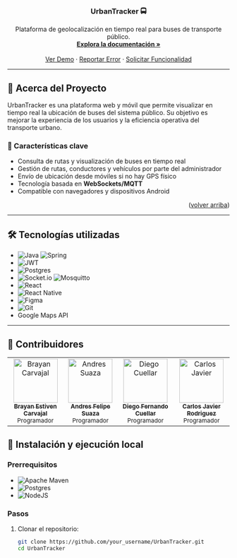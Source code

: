 <a name="readme-top"></a>

<!-- LOGO -->
<br />
<div align="center">
  <h3 align="center">UrbanTracker 🚍</h3>
  <p align="center">
    Plataforma de geolocalización en tiempo real para buses de transporte público.
    <br />
    <a href="https://github.com/your_username/UrbanTracker"><strong>Explora la documentación »</strong></a>
    <br />
    <br />
    <a href="https://github.com/your_username/UrbanTracker">Ver Demo</a>
    ·
    <a href="https://github.com/your_username/UrbanTracker/issues">Reportar Error</a>
    ·
    <a href="https://github.com/your_username/UrbanTracker/issues">Solicitar Funcionalidad</a>
  </p>
</div>

---

## 📌 Acerca del Proyecto

UrbanTracker es una plataforma web y móvil que permite visualizar en tiempo real la ubicación de buses del sistema público. Su objetivo es mejorar la experiencia de los usuarios y la eficiencia operativa del transporte urbano.

### 🎯 Características clave

- Consulta de rutas y visualización de buses en tiempo real
- Gestión de rutas, conductores y vehículos por parte del administrador
- Envío de ubicación desde móviles si no hay GPS físico
- Tecnología basada en **WebSockets/MQTT**
- Compatible con navegadores y dispositivos Android

<p align="right">(<a href="#readme-top">volver arriba</a>)</p>

---

## 🛠️ Tecnologías utilizadas

- ![Java](https://img.shields.io/badge/java-%23ED8B00.svg?style=for-the-badge&logo=openjdk&logoColor=white)  ![Spring](https://img.shields.io/badge/spring-%236DB33F.svg?style=for-the-badge&logo=spring&logoColor=white)
- ![JWT](https://img.shields.io/badge/JWT-black?style=for-the-badge&logo=JSON%20web%20tokens)
- ![Postgres](https://img.shields.io/badge/postgres-%23316192.svg?style=for-the-badge&logo=postgresql&logoColor=white)
- ![Socket.io](https://img.shields.io/badge/Socket.io-black?style=for-the-badge&logo=socket.io&badgeColor=010101)  ![Mosquitto](https://img.shields.io/badge/mosquitto-%233C5280.svg?style=for-the-badge&logo=eclipsemosquitto&logoColor=white)
- ![React](https://img.shields.io/badge/react-%2320232a.svg?style=for-the-badge&logo=react&logoColor=%2361DAFB)
- ![React Native](https://img.shields.io/badge/react_native-%2320232a.svg?style=for-the-badge&logo=react&logoColor=%2361DAFB)
- ![Figma](https://img.shields.io/badge/figma-%23F24E1E.svg?style=for-the-badge&logo=figma&logoColor=white)
- ![Git](https://img.shields.io/badge/git-%23F05033.svg?style=for-the-badge&logo=git&logoColor=white)
- Google Maps API<img href="https://www.google.com/images/branding/product/ico/maps15_bnuw3a_32dp.ico">

---

## 👥 Contribuidores

<table>
  <tr>
    <td align="center">
      <a href="https://github.com/brayan-carvajal">
        <img src="https://avatars.githubusercontent.com/u/202110295?v=4" width="100px;" alt="Brayan Carvajal"/><br />
        <sub><b>Brayan Estiven Carvajal</b></sub>
      </a>
      <br />
      <small>Programador</small>
    </td>
    <td align="center">
      <a href="https://github.com/AFSB114">
        <img src="https://avatars.githubusercontent.com/u/133052714?v=4" width="100px;" alt="Andres Suaza"/><br />
        <sub><b>Andres Felipe Suaza</b></sub>
      </a>
      <br />
      <small>Programador</small>
    </td>
    <td align="center">
      <a href="https://github.com/Jurassickk">
        <img src="https://avatars.githubusercontent.com/u/142623560?v=" width="100px;" alt="Diego Cuellar"/><br />
        <sub><b>Diego Fernando Cuellar</b></sub>
      </a>
      <br />
      <small>Programador</small>
    </td>
    <td align="center">
      <a href="https://github.com/carlosJavierRodirguez">
        <img src="https://avatars.githubusercontent.com/u/173735820?v=4" width="100px;" alt="Carlos Javier"/><br />
        <sub><b>Carlos Javier Rodriguez</b></sub>
      </a>
      <br />
      <small>Programador</small>
    </td>
  </tr>
</table>


## 🚀 Instalación y ejecución local

### Prerrequisitos

- ![Apache Maven](https://img.shields.io/badge/Apache%20Maven-C71A36?style=for-the-badge&logo=Apache%20Maven&logoColor=white)
- ![Postgres](https://img.shields.io/badge/postgres-%23316192.svg?style=for-the-badge&logo=postgresql&logoColor=white)
- ![NodeJS](https://img.shields.io/badge/node.js-6DA55F?style=for-the-badge&logo=node.js&logoColor=white)

### Pasos

1. Clonar el repositorio:
   ```bash
   git clone https://github.com/your_username/UrbanTracker.git
   cd UrbanTracker


